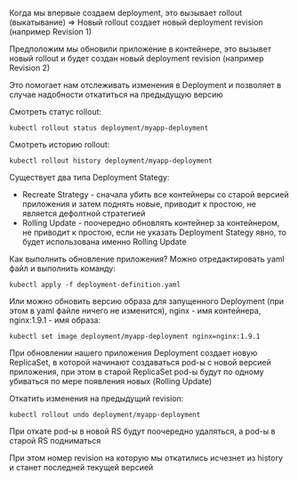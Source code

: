 Когда мы впервые создаем deployment, это вызывает rollout (выкатывание) => Новый rollout создает новый deployment revision (например Revision 1)

Предположим мы обновили приложение в контейнере, это вызывет новый rollout и будет создан новый deployment revision (например Revision 2)

Это помогает нам отслеживать изменения в Deployment и позволяет в случае надобности откатиться на предыдущую версию

Смотреть статус rollout:

`kubectl rollout status deployment/myapp-deployment`

Смотреть историю rollout:

`kubectl rollout history deployment/myapp-deployment`

Существует два типа Deployment Stategy:
- Recreate Strategy - сначала убить все контейнеры со старой версией приложения и затем поднять новые, приводит к простою, не является дефолтной стратегией
- Rolling Update - поочередно обновлять контейнер за контейнером, не приводит к простою, если не указать Deployment Stategy явно, то будет использована именно Rolling Update

Как выполнить обновление приложения? Можно отредактировать yaml файл и выполнить команду:

`kubectl apply -f deployment-definition.yaml`

Или можно обновить версию образа для запущенного Deployment (при этом в yaml файле ничего не изменится), nginx - имя контейнера, nginx:1.9.1 - имя образа:

`kubectl set image deployment/myapp-deployment nginx=nginx:1.9.1`

При обновлении нашего приложения Deployment создает новую ReplicaSet, в которой начинают создаваться pod-ы с новой версией приложения, при этом в старой ReplicaSet pod-ы будут по одному убиваться по мере появления новых (Rolling Update)

Откатить изменения на предыдущий revision:

`kubectl rollout undo deployment/myapp-deployment`

При откате pod-ы в новой RS будут поочередно удаляться, а pod-ы в старой RS подниматься

При этом номер revision на которую мы откатились исчезнет из history и станет последней текущей версией
